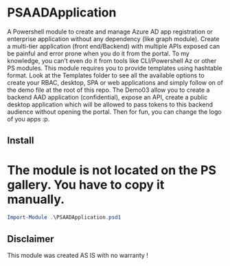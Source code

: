 # PSAADApplication

A Powershell module to create and manage Azure AD app registration or enterprise application without any dependency (like graph module). Create a multi-tier application (front end/Backend) with multiple APIs exposed can be painful and error prone when you do it from the portal. To my knowledge, you can’t even do it from tools like CLI/Powershell Az or other PS modules. This module requires you to provide templates using hashtable format. Look at the Templates folder to see all the available options to create your RBAC, desktop, SPA or web applications and simply follow on of the demo file at the root of this repo. The Demo03 allow you to create a backend AAD application (confidential), expose an API, create a public desktop application which will be allowed to pass tokens to this backend audience without opening the portal. Then for fun, you can change the logo of you apps :p.

## Install

# The module is not located on the PS gallery. You have to copy it manually.

```powershell
Import-Module .\PSAADApplication.psd1
```

## Disclaimer

This module was created AS IS with no warranty !
